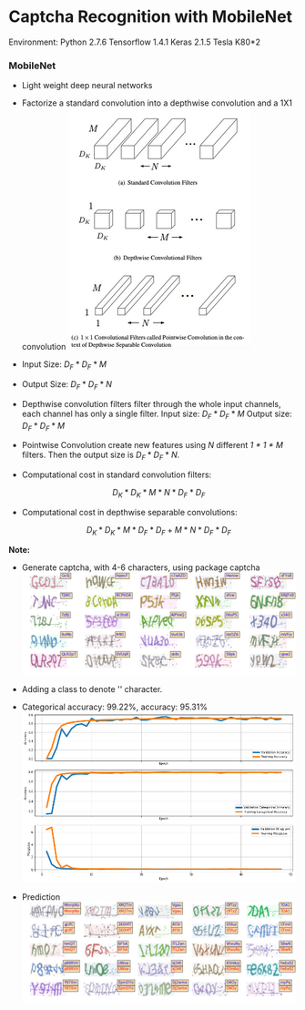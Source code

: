 # Captcha Recognition with MobileNet	 

Environment: Python 2.7.6 Tensorflow 1.4.1 Keras 2.1.5 Tesla K80*2

### MobileNet

- Light weight deep neural networks

- Factorize a standard convolution into a depthwise convolution and a 1X1 convolution 
![mobilenet](https://github.com/CancanZhang/Captcha-Recognition/blob/master/MobileNet/img/mobilenet.jpeg)

- Input Size: $D_F * D_F * M$

- Output Size: $D_F * D_F * N$

- Depthwise convolution filters filter through the whole input channels, each channel has only a single filter.  Input size: $D_F * D_F * M$ Output size: $D_F * D_F * M$

- Pointwise Convolution create new features using $N$ different *1 * 1 * M* filters. Then the output size is $D_F * D_F * N$.

- Computational cost in standard convolution filters:

   $$D_K * D_K * M * N * D_F * D_F$$

- Computational cost in depthwise separable convolutions: 

  $$D_K * D_K * M * D_F * D_F + M * N * D_F*D_F$$


**Note:**

- Generate captcha, with 4-6 characters, using package captcha
   ![1](https://github.com/CancanZhang/Captcha-Recognition/blob/master/CNN_GRU_Attention/img/captcha.png)

- Adding a class to denote '' character.

- Categorical accuracy: 99.22%, accuracy: 95.31%![hist](https://github.com/CancanZhang/Captcha-Recognition/blob/master/MobileNet/img/hist_mobilenet.png)

- Prediction![predict](https://github.com/CancanZhang/Captcha-Recognition/blob/master/MobileNet/img/predict_mobilenet.png)
